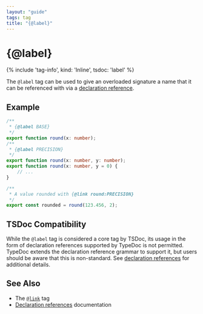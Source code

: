 ```yaml
---
layout: "guide"
tags: tag
title: "{@label}"
---
```


# {@label}

{% include 'tag-info', kind: 'Inline', tsdoc: 'label' %}

The `@label` tag can be used to give an overloaded signature a name that it can be referenced
with via a [declaration reference](/guides/declaration-reference/).

## Example

```ts
/**
 * {@label BASE}
 */
export function round(x: number);
/**
 * {@label PRECISION}
 */
export function round(x: number, y: number);
export function round(x: number, y = 0) {
    // ...
}

/**
 * A value rounded with {@link round:PRECISION}
 */
export const rounded = round(123.456, 2);
```

## TSDoc Compatibility

While the `@label` tag is considered a core tag by TSDoc, its usage in the form of declaration references
supported by TypeDoc is not permitted. TypeDoc extends the declaration reference grammar to support it,
but users should be aware that this is non-standard. See [declaration references](/guides/declaration-reference/)
for additional details.

## See Also

-   The [`@link`](/tags/link/) tag
-   [Declaration references](/guides/declaration-reference/) documentation
